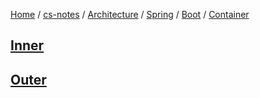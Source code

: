 [Home](https://mengxianbin.github.io) /
[cs-notes](https://mengxianbin.github.io/cs-notes/site) /
[Architecture](https://mengxianbin.github.io/cs-notes/site/Architecture) /
[Spring](https://mengxianbin.github.io/cs-notes/site/Architecture/Spring) /
[Boot](https://mengxianbin.github.io/cs-notes/site/Architecture/Spring/Boot) /
[Container](https://mengxianbin.github.io/cs-notes/site/Architecture/Spring/Boot/Container)

## [Inner](https://mengxianbin.github.io/cs-notes/site/Architecture/Spring/Boot/Container/Inner)

## [Outer](https://mengxianbin.github.io/cs-notes/site/Architecture/Spring/Boot/Container/Outer)
